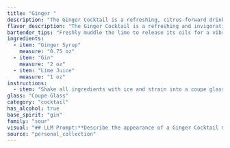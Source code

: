 ```yaml
---
title: "Ginger "
description: "The Ginger Cocktail is a refreshing, citrus-forward drink belonging to the **Gin Sour** family. Though its exact origin is unknown, its simple combination of gin, citrus, and a sweetening agent echoes the classic Sour formula, popularized in the late 19th century.  "
flavor_description: "The Ginger Cocktail is a refreshing and invigorating blend. The spicy ginger syrup bursts forth, followed by the juniper-forward notes of gin. A bright, tart acidity from lime juice cuts through the sweetness, creating a balanced and complex flavor profile. The overall effect is a vibrant and zesty cocktail with a subtle warmth that lingers on the palate. "
bartender_tips: "Freshly muddle the lime to release its oils for a vibrant aroma. Use a high-quality gin for a clean, balanced flavor. Ensure the ginger syrup is properly balanced - not too sweet or too spicy. Shake vigorously with ice to chill and dilute the cocktail. Strain into a chilled coupe or martini glass, and garnish with a lime wheel for a refreshing finish. "
ingredients:
  - item: "Ginger Syrup"
    measure: "0.75 oz"
  - item: "Gin"
    measure: "2 oz"
  - item: "Lime Juice"
    measure: "1 oz"
instructions:
  - item: "Shake all ingredients with ice and strain into a coupe glass."
glass: "Coupe Glass"
category: "cocktail"
has_alcohol: true
base_spirit: "gin"
family: "sour"
visual: "## LLM Prompt:**Describe the appearance of a Ginger Cocktail made with ginger syrup, gin, and lime juice. Focus on the following aspects:*** **Color:** What is the overall color of the drink? Is it clear, cloudy, or a specific shade? How does the light play on the surface?* **Texture:** Is it still or bubbly? Is there any sediment or cloudiness in the drink? What about the ice?* **Garnish:** What is the garnish used, if any? How does it enhance the visual appeal of the drink? * **Glassware:** What kind of glass is the cocktail served in? Does the glass shape affect the overall presentation? **Example:**Imagine a refreshing ginger cocktail, its pale amber hue glistening under the bar lights. The drink is perfectly clear, with a subtle haze from the ginger syrup. A single, large ice cube chills the liquid, its edges slowly melting, leaving wispy tendrils of cold. A delicate lime wedge, perched on the rim, adds a splash of vibrant green, hinting at the citrusy tang within. "
source: "personal_collection"
---
```


